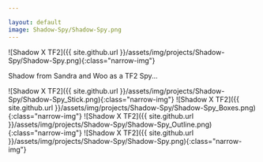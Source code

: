 ```yaml
---

layout: default
image: Shadow-Spy/Shadow-Spy.png
---
```


![Shadow X TF2]({{ site.github.url }}/assets/img/projects/Shadow-Spy/Shadow-Spy.png){:class="narrow-img"}

Shadow from Sandra and Woo as a TF2 Spy...

![Shadow X TF2]({{ site.github.url }}/assets/img/projects/Shadow-Spy/Shadow-Spy_Stick.png){:class="narrow-img"}
![Shadow X TF2]({{ site.github.url }}/assets/img/projects/Shadow-Spy/Shadow-Spy_Boxes.png){:class="narrow-img"}
![Shadow X TF2]({{ site.github.url }}/assets/img/projects/Shadow-Spy/Shadow-Spy_Outline.png){:class="narrow-img"}
![Shadow X TF2]({{ site.github.url }}/assets/img/projects/Shadow-Spy/Shadow-Spy.png){:class="narrow-img"}
